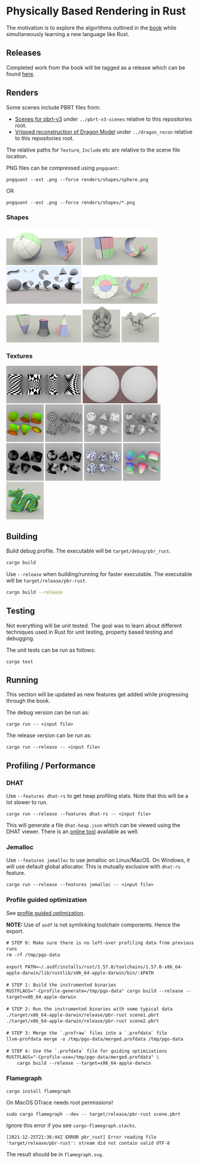# Physically Based Rendering in Rust

The motivation is to explore the algorithms outlined in the
[book](http://www.pbr-book.org/) while simultaneously learning a new language
like Rust.

## Releases

Completed work from the book will be tagged as a release which can be found
[here](https://github.com/hackmad/pbr_rust/releases).

## Renders

Some scenes include PBRT files from:
- [Scenes for pbrt-v3](https://www.pbrt.org/scenes-v3) under `../pbrt-v3-scenes` 
  relative to this repositories root. 
- [Vripped reconstruction of Dragon Model](http://graphics.stanford.edu/data/3Dscanrep/) 
  under `../dragon_recon` relative to this repositories root. 

The relative paths for `Texture`, `Include` etc are relative to the scene file location.

PNG files can be compressed using `pngquant`:

```
pngquant --ext .png --force renders/shapes/sphere.png
```

OR

```
pngquant --ext .png --force renders/shapes/*.png 
```

### Shapes

<a href="renders/shapes/sphere.png"><img src="renders/shapes/sphere.png" style="height: 100px"/></a>
<a href="renders/shapes/cylinder.png"><img src="renders/shapes/cylinder.png" style="height: 100px;"/></a>
<a href="renders/shapes/all-shapes.png"><img src="renders/shapes/all-shapes.png" style="height: 100px;"/></a>
<a href="renders/shapes/disk.png"><img src="renders/shapes/disk.png" style="height: 100px;"/></a>
<a href="renders/shapes/other-quadrics.png"><img src="renders/shapes/other-quadrics.png" style="height: 100px;"/></a>
<a href="renders/shapes/plymesh.png"><img src="renders/shapes/plymesh.png" style="height: 100px;"/></a>
<a href="renders/shapes/loopsubdiv.png"><img src="renders/shapes/loopsubdiv.png" style="height: 100px;"/></a>

### Textures

<a href="renders/textures/2d-mappings.png"><img src="renders/textures/2d-mappings.png" style="height: 100px"/></a>
<a href="renders/textures/trilinear-filtering.png"><img src="renders/textures/trilinear-filtering.png" style="height: 100px"/></a><a 
   href="renders/textures/ewa-filtering.png"><img src="renders/textures/ewa-filtering.png" style="height: 100px"/></a>
<a href="renders/textures/uv.png"><img src="renders/textures/uv.png" style="height: 100px"/></a>
<a href="renders/textures/2d-checkerboard.png"><img src="renders/textures/2d-checkerboard.png" style="height: 100px"/></a>
<a href="renders/textures/dots.png"><img src="renders/textures/dots.png" style="height: 100px"/></a>
<a href="renders/textures/wrinkled.png"><img src="renders/textures/wrinkled.png" style="height: 100px"/></a>
<a href="renders/textures/windy.png"><img src="renders/textures/windy.png" style="height: 100px"/></a>
<a href="renders/textures/fbm.png"><img src="renders/textures/fbm.png" style="height: 100px"/></a>
<a href="renders/textures/marble.png"><img src="renders/textures/marble.png" style="height: 100px"/></a>
<a href="renders/textures/bilerp.png"><img src="renders/textures/bilerp.png" style="height: 100px"/></a>
<a href="renders/textures/3d-checkerboard.png"><img src="renders/textures/3d-checkerboard.png" style="height: 100px"/></a>

## Building

Build debug profile. The executable will be `target/debug/pbr_rust`.

```bash
cargo build
```

Use `--release` when building/running for faster executable. The executable
will be `target/release/pbr-rust`.

```bash
cargo build --release
```

## Testing

Not everything will be unit tested. The goal was to learn about different
techniques used in Rust for unit testing, property based testing and debugging.

The unit tests can be run as follows:

```
cargo test
```

## Running

This section will be updated as new features get added while progressing
through the book.

The debug version can be run as:

```
cargo run -- <input file>
```

The release version can be run as:

```
cargo run --release -- <input file>
```

## Profiling / Performance

### DHAT

Use `--features dhat-rs` to get heap profiling stats. Note that this will be a
lot slower to run.

```
cargo run --release --features dhat-rs -- <input file>
```

This will generate a file `dhat-heap.json` which can be viewed using the DHAT
viewer. There is an [online tool](https://nnethercote.github.io/dh_view/dh_view.html) 
available as well.

### Jemalloc

Use `--features jemalloc` to use jemalloc on Linux/MacOS. On Windows, it will 
use default global allocator. This is mutually exclusive with `dhat-rs` feature.

```
cargo run --release --features jemalloc -- <input file>
```

### Profile guided optimization

See [profile guided optimization](https://doc.rust-lang.org/rustc/profile-guided-optimization.html#a-complete-cargo-workflow).

__NOTE:__ Use of `asdf` is not symlinking toolchain components. Hence the export.

```
# STEP 0: Make sure there is no left-over profiling data from previous runs
rm -rf /tmp/pgo-data

export PATH=~/.asdf/installs/rust/1.57.0/toolchains/1.57.0-x86_64-apple-darwin/lib/rustlib/x86_64-apple-darwin/bin/:$PATH

# STEP 1: Build the instrumented binaries
RUSTFLAGS="-Cprofile-generate=/tmp/pgo-data" cargo build --release --target=x86_64-apple-darwin

# STEP 2: Run the instrumented binaries with some typical data
./target/x86_64-apple-darwin/release/pbr-rust scene1.pbrt
./target/x86_64-apple-darwin/release/pbr-rust scene2.pbrt

# STEP 3: Merge the `.profraw` files into a `.profdata` file
llvm-profdata merge -o /tmp/pgo-data/merged.profdata /tmp/pgo-data

# STEP 4: Use the `.profdata` file for guiding optimizations
RUSTFLAGS="-Cprofile-use=/tmp/pgo-data/merged.profdata" \
    cargo build --release --target=x86_64-apple-darwin
```

### Flamegraph

```
cargo install flamegraph
```

On MacOS DTrace needs root permissions!

```
sudo cargo flamegraph --dev -- target/release/pbr-rust scene.pbrt
```

Ignore this error if you see `cargo-flamegraph.stacks`.

```
[2021-12-25T21:36:44Z ERROR pbr_rust] Error reading file 'target/release/pbr-rust': stream did not contain valid UTF-8
```

The result should be in `flamegraph.svg`.
